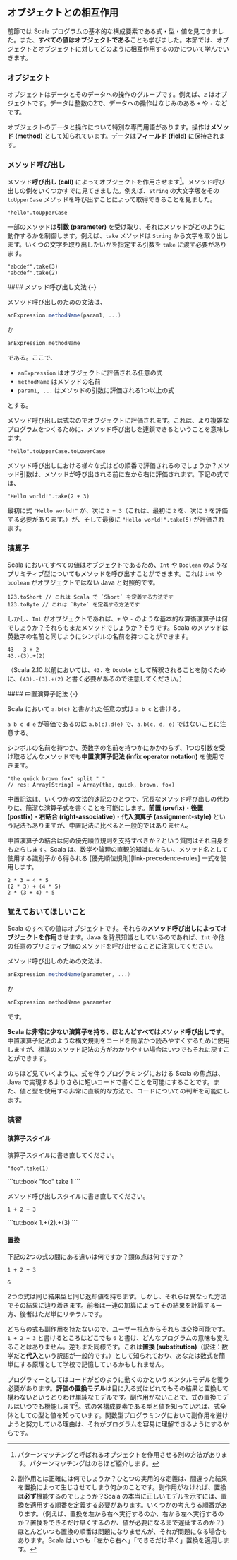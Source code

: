 ## オブジェクトとの相互作用


前節では Scala プログラムの基本的な構成要素である式・型・値を見てきました。また、**すべての値はオブジェクトである**ことも学びました。本節では、オブジェクトとオブジェクトに対してどのように相互作用するのかについて学んでいきます。

### オブジェクト

オブジェクトはデータとそのデータへの操作のグループです。例えば、`2` はオブジェクトです。データは整数の2で、データへの操作はなじみのある `+` や `-` などです。

オブジェクトのデータと操作について特別な専門用語があります。操作は**メソッド (method)** として知られています。データは**フィールド (field)** に保持されます。

### メソッド呼び出し

メソッド**呼び出し (call)** によってオブジェクトを作用させます[^patterns]。メソッド呼び出しの例をいくつかすでに見てきました。例えば、`String` の大文字版をその `toUpperCase` メソッドを呼び出すことによって取得できることを見ました。

```tut:book
"hello".toUpperCase
```

一部のメソッドは**引数 (parameter)** を受け取り、それはメソッドがどのように動作するかを制御します。例えば、`take` メソッドは `String` から文字を取り出します。いくつの文字を取り出したいかを指定する引数を `take` に渡す必要があります。

```tut:book
"abcdef".take(3)
"abcdef".take(2)
```

<div class="callout callout-info">
#### メソッド呼び出し文法 {-}

メソッド呼び出しのための文法は、

```scala
anExpression.methodName(param1, ...)
```

か

```scala
anExpression.methodName
```

である。ここで、

- `anExpression` はオブジェクトに評価される任意の式
- `methodName` はメソッドの名前
- `param1, ...` はメソッドの引数に評価される1つ以上の式

とする。
</div>

メソッド呼び出しは式なのでオブジェクトに評価されます。これは、より複雑なプログラムをつくるために、メソッド呼び出しを連鎖できるということを意味します。

```tut:book
"hello".toUpperCase.toLowerCase
```

メソッド呼び出しにおける様々な式はどの順番で評価されるのでしょうか？メソッド引数は、メソッドが呼び出される前に左から右に評価されます。下記の式では、

```tut:book
"Hello world!".take(2 + 3)
```

最初に式 `"Hello world!"` が、次に `2 + 3`（これは、最初に `2` を、次に `3` を評価する必要があります。）が、そして最後に `"Hello world!".take(5)` が評価されます。

### 演算子

Scala においてすべての値はオブジェクトであるため、`Int` や `Boolean` のようなプリミティブ型についてもメソッドを呼び出すことができます。これは `int` や `boolean` がオブジェクトではない Java と対照的です。

```tut:book
123.toShort // これは Scala で `Short` を定義する方法です
123.toByte // これは `Byte` を定義する方法です
```

しかし、`Int` がオブジェクトであれば、`+` や `-` のような基本的な算術演算子は何でしょうか？それらもまたメソッドでしょうか？そうです。Scala のメソッドは英数字の名前と同じようにシンボルの名前を持つことができます。

```tut:book
43 - 3 + 2
43.-(3).+(2)
```

（Scala 2.10 以前においては、`43.` を `Double` として解釈されることを防ぐために、`(43).-(3).+(2)` と書く必要があるので注意してください。）

<div class="callout callout-info">
#### 中置演算子記法 {-}

Scala において `a.b(c)` と書かれた任意の式は `a b c` と書ける。

`a b c d e` が等価であるのは `a.b(c).d(e)` で、`a.b(c, d, e)` ではないことに注意する。
</div>

シンボルの名前を持つか、英数字の名前を持つかにかかわらず、1つの引数を受け取るどんなメソッドでも**中置演算子記法 (infix operator notation)** を使用できます。

```tut:book:silent
"the quick brown fox" split " "
// res: Array[String] = Array(the, quick, brown, fox)
```

中置記法は、いくつかの文法的速記のひとつで、冗長なメソッド呼び出しの代わりに、簡潔な演算子式を書くことを可能にします。**前置 (prefix)**・**後置 (postfix)**・**右結合 (right-associative)**・**代入演算子 (assignment-style)** という記法もありますが、中置記法に比べると一般的ではありません。

中置演算子の結合は何の優先順位規則を支持すべきか？という質問はそれ自身をもたらします。Scala は、数学や論理の直観的知識にならい、メソッド名として使用する識別子から得られる [優先順位規則][link-precedence-rules] 一式を使用します。

```tut:book
2 * 3 + 4 * 5
(2 * 3) + (4 * 5)
2 * (3 + 4) * 5
```

### 覚えておいてほしいこと

Scala のすべての値はオブジェクトです。それらの**メソッド呼び出しによってオブジェクトを作用**させます。Java を背景知識としているのであれば、`Int` や他の任意のプリミティブ値のメソッドを呼び出せることに注意してください。

メソッド呼び出しのための文法は、

```scala
anExpression.methodName(parameter, ...)
```

か

```scala
anExpression methodName parameter
```

です。

**Scala は非常に少ない演算子を持ち、ほとんどすべてはメソッド呼び出しです**。中置演算子記法のような構文規則をコードを簡潔かつ読みやすくするために使用しますが、標準のメソッド記法の方がわかりやすい場合はいつでもそれに戻すことができます。

のちほど見ていくように、式を伴うプログラミングにおける Scala の焦点は、Java で実現するよりさらに短いコードで書くことを可能にすることです。また、値と型を使用する非常に直観的な方法で、コードについての判断を可能にします。

### 演習

#### 演算子スタイル

演算子スタイルに書き直してください。

```tut:book
"foo".take(1)
```

<div class="solution">
```tut:book
"foo" take 1
```
</div>

メソッド呼び出しスタイルに書き直してください。

```tut:book
1 + 2 + 3
```

<div class="solution">
```tut:book
1.+(2).+(3)
```
</div>

#### 置換

下記の2つの式の間にある違いは何ですか？類似点は何ですか？

```tut:book:silent
1 + 2 + 3

6
```

<div class="solution">
2つの式は同じ結果型と同じ返却値を持ちます。しかし、それらは異なった方法でその結果に辿り着きます。前者は一連の加算によってその結果を計算する一方、後者はただ単にリテラルです。

どちらの式も副作用を持たないので、ユーザー視点からそれらは交換可能です。`1 + 2 + 3` と書けるところはどこでも `6` と書け、どんなプログラムの意味も変えることはありません。逆もまた同様です。これは**置換 (substitution)**（訳注：数学だと**代入**という訳語が一般的です。）として知られており、あなたは数式を簡単にする原理として学校で記憶しているかもしれません。

プログラマーとしてはコードがどのように動くのかというメンタルモデルを養う必要があります。**評価の置換モデル**は目に入る式はどれでもその結果と置換して構わないというとりわけ単純なモデルです。副作用がないことで、式の置換モデルはいつでも機能します[^side-effects]。式の各構成要素である型と値を知っていれば、式全体としての型と値を知っています。関数型プログラミングにおいて副作用を避けようと努力している理由は、それがプログラムを容易に理解できるようにするからです。
</div>

[^side-effects]: 副作用とは正確には何でしょうか？ひとつの実用的な定義は、間違った結果を置換によって生じさせてしまう何かのことです。副作用がなければ、置換は**必ず**機能するのでしょうか？Scala の本当に正しいモデルを示すには、置換を適用する順番を定義する必要があります。いくつかの考えうる順番があります。（例えば、置換を左から右へ実行するのか、右から左へ実行するのか？置換をできるだけ早くするのか、値が必要になるまで遅延するのか？）ほとんどいつも置換の順番は問題になりませんが、それが問題になる場合もあります。Scala はいつも「左から右へ」「できるだけ早く」置換を適用します。

[^patterns]: パターンマッチングと呼ばれるオブジェクトを作用させる別の方法があります。パターンマッチングはのちほど紹介します。